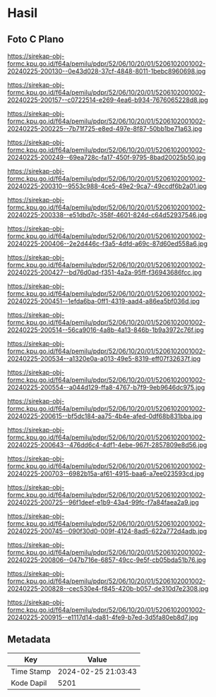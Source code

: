 # Hasil

## Foto C Plano

https://sirekap-obj-formc.kpu.go.id/f64a/pemilu/pdpr/52/06/10/20/01/5206102001002-20240225-200130--0e43d028-37cf-4848-8011-1bebc8960698.jpg

https://sirekap-obj-formc.kpu.go.id/f64a/pemilu/pdpr/52/06/10/20/01/5206102001002-20240225-200157--c0722514-e269-4ea6-b934-7676065228d8.jpg

https://sirekap-obj-formc.kpu.go.id/f64a/pemilu/pdpr/52/06/10/20/01/5206102001002-20240225-200225--7b71f725-e8ed-497e-8f87-50bb1be71a63.jpg

https://sirekap-obj-formc.kpu.go.id/f64a/pemilu/pdpr/52/06/10/20/01/5206102001002-20240225-200249--69ea728c-fa17-450f-9795-8bad20025b50.jpg

https://sirekap-obj-formc.kpu.go.id/f64a/pemilu/pdpr/52/06/10/20/01/5206102001002-20240225-200310--9553c988-4ce5-49e2-9ca7-49ccdf6b2a01.jpg

https://sirekap-obj-formc.kpu.go.id/f64a/pemilu/pdpr/52/06/10/20/01/5206102001002-20240225-200338--e51dbd7c-358f-4601-824d-c64d52937546.jpg

https://sirekap-obj-formc.kpu.go.id/f64a/pemilu/pdpr/52/06/10/20/01/5206102001002-20240225-200406--2e2d446c-f3a5-4dfd-a69c-87d60ed558a6.jpg

https://sirekap-obj-formc.kpu.go.id/f64a/pemilu/pdpr/52/06/10/20/01/5206102001002-20240225-200427--bd76d0ad-f351-4a2a-95ff-f36943686fcc.jpg

https://sirekap-obj-formc.kpu.go.id/f64a/pemilu/pdpr/52/06/10/20/01/5206102001002-20240225-200451--1efda6ba-0ff1-4319-aad4-a86ea5bf036d.jpg

https://sirekap-obj-formc.kpu.go.id/f64a/pemilu/pdpr/52/06/10/20/01/5206102001002-20240225-200514--56ca9016-4a8b-4a13-846b-1b9a3972c76f.jpg

https://sirekap-obj-formc.kpu.go.id/f64a/pemilu/pdpr/52/06/10/20/01/5206102001002-20240225-200534--a1320e0a-a013-49e5-8319-eff07f32637f.jpg

https://sirekap-obj-formc.kpu.go.id/f64a/pemilu/pdpr/52/06/10/20/01/5206102001002-20240225-200554--a044d129-ffa8-4767-b7f9-9eb9646dc975.jpg

https://sirekap-obj-formc.kpu.go.id/f64a/pemilu/pdpr/52/06/10/20/01/5206102001002-20240225-200615--bf5dc184-aa75-4b4e-afed-0df68b831bba.jpg

https://sirekap-obj-formc.kpu.go.id/f64a/pemilu/pdpr/52/06/10/20/01/5206102001002-20240225-200643--476dd6c4-4df1-4ebe-967f-2857809e8d56.jpg

https://sirekap-obj-formc.kpu.go.id/f64a/pemilu/pdpr/52/06/10/20/01/5206102001002-20240225-200703--6982b15a-af61-4915-baa6-a7ee023593cd.jpg

https://sirekap-obj-formc.kpu.go.id/f64a/pemilu/pdpr/52/06/10/20/01/5206102001002-20240225-200725--96f1deef-e1b9-43a4-99fc-f7a84faea2a9.jpg

https://sirekap-obj-formc.kpu.go.id/f64a/pemilu/pdpr/52/06/10/20/01/5206102001002-20240225-200745--090f30d0-009f-4124-8ad5-622a772d4adb.jpg

https://sirekap-obj-formc.kpu.go.id/f64a/pemilu/pdpr/52/06/10/20/01/5206102001002-20240225-200806--047b716e-6857-49cc-9e5f-cb05bda51b76.jpg

https://sirekap-obj-formc.kpu.go.id/f64a/pemilu/pdpr/52/06/10/20/01/5206102001002-20240225-200828--cec530e4-f845-420b-b057-de310d7e2308.jpg

https://sirekap-obj-formc.kpu.go.id/f64a/pemilu/pdpr/52/06/10/20/01/5206102001002-20240225-200915--e1117d14-da81-4fe9-b7ed-3d5fa80eb8d7.jpg


## Metadata

| Key        | Value               |
| ---------- | ------------------- |
| Time Stamp | 2024-02-25 21:03:43 |
| Kode Dapil | 5201                |



